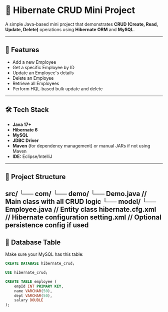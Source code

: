 # 💼 Hibernate CRUD Mini Project

A simple Java-based mini project that demonstrates **CRUD (Create, Read, Update, Delete)** operations using **Hibernate ORM** and **MySQL**.

---

## 🚀 Features

- Add a new Employee
- Get a specific Employee by ID
- Update an Employee's details
- Delete an Employee
- Retrieve all Employees
- Perform HQL-based bulk update and delete

---

## 🛠️ Tech Stack

- **Java 17+**
- **Hibernate 6**
- **MySQL**
- **JDBC Driver**
- **Maven** (for dependency management) or manual JARs if not using Maven
- **IDE:** Eclipse/IntelliJ

---

## 📁 Project Structure

src/
└── com/
└── demo/
└── Demo.java // Main class with all CRUD logic
└── model/
└── Employee.java // Entity class
hibernate.cfg.xml // Hibernate configuration
setting.xml // Optional persistence config if used
---

## 🧱 Database Table

Make sure your MySQL has this table:

```sql
CREATE DATABASE hibernate_crud;

USE hibernate_crud;

CREATE TABLE employee (
    empId INT PRIMARY KEY,
    name VARCHAR(50),
    dept VARCHAR(50),
    salary DOUBLE
);
